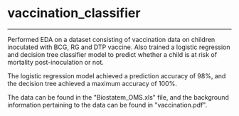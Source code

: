 # vaccination_classifier
***
Performed EDA on a dataset consisting of vaccination data on children inoculated with BCG, RG and DTP vaccine. Also trained a logistic regression and decision tree classifier model to predict whether a child is at risk of mortality post-inoculation or not.

The logistic regression model achieved a prediction accuracy of 98%, and the decision tree achieved a maximum accuracy of 100%.

The data can be found in the "Biostatem_OMS.xls" file, and the background information pertaining to the data can be found in "vaccination.pdf".
